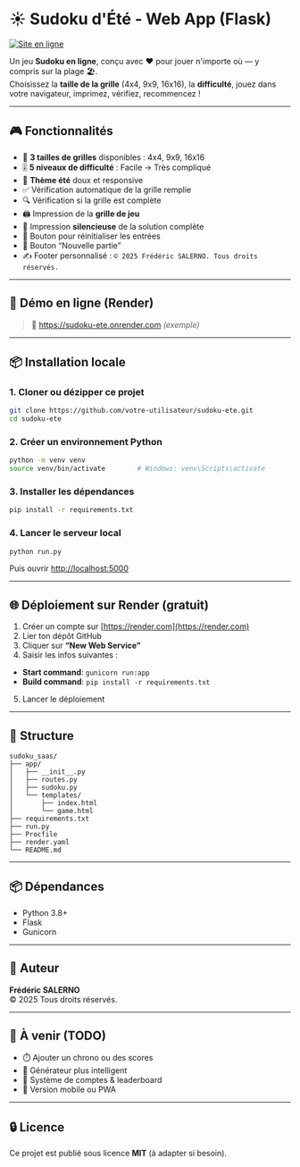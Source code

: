 
# ☀️ Sudoku d'Été - Web App (Flask)
[![Site en ligne](https://img.shields.io/badge/🟢%20Sudoku%20en%20ligne-Render.com-brightgreen?style=flat&logo=flask)](https://sudoku-ete.onrender.com)


Un jeu **Sudoku en ligne**, conçu avec ❤️ pour jouer n'importe où — y compris sur la plage 🏖️.  
Choisissez la **taille de la grille** (4x4, 9x9, 16x16), la **difficulté**, jouez dans votre navigateur, imprimez, vérifiez, recommencez !

---

## 🎮 Fonctionnalités

- 🧩 **3 tailles de grilles** disponibles : 4x4, 9x9, 16x16
- 🎚️ **5 niveaux de difficulté** : Facile → Très compliqué
- 🎨 **Thème été** doux et responsive
- ✅ Vérification automatique de la grille remplie
- 🔍 Vérification si la grille est complète
- 🖨️ Impression de la **grille de jeu**
- 🧠 Impression **silencieuse** de la solution complète
- 🧹 Bouton pour réinitialiser les entrées
- 🔄 Bouton “Nouvelle partie”
- ✍️ Footer personnalisé : `© 2025 Frédéric SALERNO. Tous droits réservés.`

---

## 🚀 Démo en ligne (Render)

> 🔗 https://sudoku-ete.onrender.com *(exemple)*

---

## 📦 Installation locale

### 1. Cloner ou dézipper ce projet

```bash
git clone https://github.com/votre-utilisateur/sudoku-ete.git
cd sudoku-ete
```

### 2. Créer un environnement Python

```bash
python -m venv venv
source venv/bin/activate        # Windows: venv\Scripts\activate
```

### 3. Installer les dépendances

```bash
pip install -r requirements.txt
```

### 4. Lancer le serveur local

```bash
python run.py
```

Puis ouvrir [http://localhost:5000](http://localhost:5000)

---

## 🌐 Déploiement sur Render (gratuit)

1. Créer un compte sur [https://render.com](https://render.com)
2. Lier ton dépôt GitHub
3. Cliquer sur **“New Web Service”**
4. Saisir les infos suivantes :

- **Start command**: `gunicorn run:app`
- **Build command**: `pip install -r requirements.txt`

5. Lancer le déploiement

---

## 📁 Structure

```
sudoku_saas/
├── app/
│   ├── __init__.py
│   ├── routes.py
│   ├── sudoku.py
│   └── templates/
│       ├── index.html
│       └── game.html
├── requirements.txt
├── run.py
├── Procfile
├── render.yaml
└── README.md
```

---

## 📦 Dépendances

- Python 3.8+
- Flask
- Gunicorn

---

## 👤 Auteur

**Frédéric SALERNO**  
© 2025 Tous droits réservés.

---

## 🧠 À venir (TODO)

- ⏱️ Ajouter un chrono ou des scores
- 🧠 Générateur plus intelligent
- 👤 Système de comptes & leaderboard
- 📱 Version mobile ou PWA

---

## 🔒 Licence

Ce projet est publié sous licence **MIT** (à adapter si besoin).
